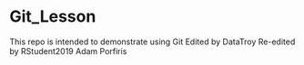 # Git_Lesson
This repo is intended to demonstrate using Git
Edited by DataTroy
Re-edited by RStudent2019
Adam Porfiris
